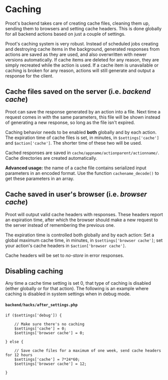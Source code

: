 
# Caching

Proot's backend takes care of creating cache files, cleaning them up, sending them to browsers and setting cache headers. This is done globally for all backend actions based on just a couple of settings.

Proot's caching system is very robust. Instead of scheduled jobs creating and destroying cache items in the background, generated responses from actions are saved as they are used, and also overwritten with newer versions automatically. If cache items are deleted for any reason, they are simply recreated while the action is used. If a cache item is unavailable or caching is broken for any reason, actions will still generate and output a response for the client.



## Cache files saved on the server (i.e. *backend cache*)

Proot can save the response generated by an action into a file. Next time a request comes in with the same parameters, this file will be shown instead of generating a new response, so long as the file isn't expired.

Caching behavior needs to be enabled **both** globally and by each action. The expiration time of cache files is set, in minutes, in `$settings['cache']` and `$action['cache']`. The shorter time of these two will be used.

Cached responses are saved in `cache/appname/actionparent/actionname/`. Cache directories are created automatically.

**Advanced usage:** the name of a cache file contains serialized input parameters in an encoded format. Use the function `cachename_decode()` to get these parameters in an array.



## Cache saved in user's browser (i.e. *browser cache*)

Proot will output valid cache headers with responses. These headers report an expiration time, after which the browser should make a new request to the server instead of remembering the previous one.

The expiration time is controlled both globally and by each action: Set a global maximum cache time, in minutes, in `$settings['browser cache']`; set your action's cache headers in `$action['browser cache']`.

Cache headers will be set to *no-store* in error responses.



## Disabling caching

Any time a cache time setting is set 0, that type of caching is disabled (either globally or for that action). The following is an example where caching is disabled in system settings when in debug mode.

#### `backend/hacks/after_settings.php`

	if ($settings['debug']) {

		// Make sure there's no caching
		$settings['cache'] = 0;
		$settings['browser cache'] = 0;

	} else {

		// Save cache files for a maximum of one week, send cache headers for 12 hours
		$settings['cache'] = 7*24*60;
		$settings['browser cache'] = 12;

	}
